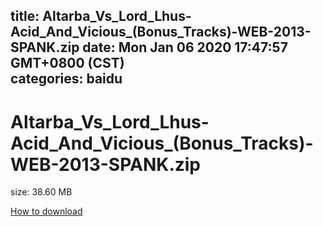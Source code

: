
title: Altarba_Vs_Lord_Lhus-Acid_And_Vicious_(Bonus_Tracks)-WEB-2013-SPANK.zip
date: Mon Jan 06 2020 17:47:57 GMT+0800 (CST)    
categories: baidu
---

# Altarba_Vs_Lord_Lhus-Acid_And_Vicious_(Bonus_Tracks)-WEB-2013-SPANK.zip
size: 38.60 MB
 
 

[How to download](https://bpcam.bemobtrk.com/go/2ceec3aa-1ca2-46d6-b9ff-aaa5c184517c?jno=3784)